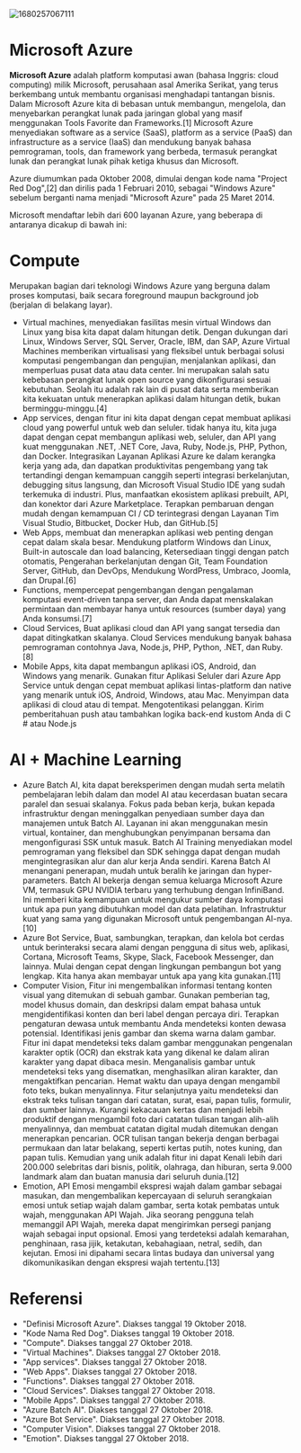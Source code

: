 ![1680257067111](https://github.com/azure-microsoft/.github/assets/98373508/7e735e41-cecd-4dd1-ba62-28c99aa8ad30)

# Microsoft Azure

**Microsoft Azure** adalah platform komputasi awan (bahasa Inggris: cloud computing) milik Microsoft, perusahaan asal Amerika Serikat, yang terus berkembang untuk membantu organisasi menghadapi tantangan bisnis. Dalam Microsoft Azure kita di bebasan untuk membangun, mengelola, dan menyebarkan perangkat lunak pada jaringan global yang masif menggunakan Tools Favorite dan Frameworks.[1] Microsoft Azure menyediakan software as a service (SaaS), platform as a service (PaaS) dan infrastructure as a service (IaaS) dan mendukung banyak bahasa pemrograman, tools, dan framework yang berbeda, termasuk perangkat lunak dan perangkat lunak pihak ketiga khusus dan Microsoft.

Azure diumumkan pada Oktober 2008, dimulai dengan kode nama "Project Red Dog",[2] dan dirilis pada 1 Februari 2010, sebagai "Windows Azure" sebelum berganti nama menjadi "Microsoft Azure" pada 25 Maret 2014.

Microsoft mendaftar lebih dari 600 layanan Azure, yang beberapa di antaranya dicakup di bawah ini:

Compute
=
Merupakan bagian dari teknologi Windows Azure yang berguna dalam proses komputasi, baik secara foreground maupun background job (berjalan di belakang layar).

- Virtual machines, menyediakan fasilitas mesin virtual Windows dan Linux yang bisa kita dapat dalam hitungan detik. Dengan dukungan dari Linux, Windows Server, SQL Server, Oracle, IBM, dan SAP, Azure Virtual Machines memberikan virtualisasi yang fleksibel untuk berbagai solusi komputasi pengembangan dan pengujian, menjalankan aplikasi, dan memperluas pusat data atau data center. Ini merupakan salah satu kebebasan perangkat lunak open source yang dikonfigurasi sesuai kebutuhan. Seolah itu adalah rak lain di pusat data serta memberikan kita kekuatan untuk menerapkan aplikasi dalam hitungan detik, bukan berminggu-minggu.[4]
- App services, dengan fitur ini kita dapat dengan cepat membuat aplikasi cloud yang powerful untuk web dan seluler. tidak hanya itu, kita juga dapat dengan cepat membangun aplikasi web, seluler, dan API yang kuat menggunakan .NET, .NET Core, Java, Ruby, Node.js, PHP, Python, dan Docker. Integrasikan Layanan Aplikasi Azure ke dalam kerangka kerja yang ada, dan dapatkan produktivitas pengembang yang tak tertandingi dengan kemampuan canggih seperti integrasi berkelanjutan, debugging situs langsung, dan Microsoft Visual Studio IDE yang sudah terkemuka di industri. Plus, manfaatkan ekosistem aplikasi prebuilt, API, dan konektor dari Azure Marketplace. Terapkan pembaruan dengan mudah dengan kemampuan CI / CD terintegrasi dengan Layanan Tim Visual Studio, Bitbucket, Docker Hub, dan GitHub.[5]
- Web Apps, membuat dan menerapkan aplikasi web penting dengan cepat dalam skala besar. Mendukung platform Windows dan Linux, Built-in autoscale dan load balancing, Ketersediaan tinggi dengan patch otomatis, Pengerahan berkelanjutan dengan Git, Team Foundation Server, GitHub, dan DevOps, Mendukung WordPress, Umbraco, Joomla, dan Drupal.[6]
- Functions, mempercepat pengembangan dengan pengalaman komputasi event-driven tanpa server, dan Anda dapat menskalakan permintaan dan membayar hanya untuk resources (sumber daya) yang Anda konsumsi.[7]
- Cloud Services, Buat aplikasi cloud dan API yang sangat tersedia dan dapat ditingkatkan skalanya. Cloud Services mendukung banyak bahasa pemrograman contohnya Java, Node.js, PHP, Python, .NET, dan Ruby.[8]
- Mobile Apps, kita dapat membangun aplikasi iOS, Android, dan Windows yang menarik. Gunakan fitur Aplikasi Seluler dari Azure App Service untuk dengan cepat membuat aplikasi lintas-platform dan native yang menarik untuk iOS, Android, Windows, atau Mac. Menyimpan data aplikasi di cloud atau di tempat. Mengotentikasi pelanggan. Kirim pemberitahuan push atau tambahkan logika back-end kustom Anda di C # atau Node.js

AI + Machine Learning
=
- Azure Batch AI, kita dapat bereksperimen dengan mudah serta melatih pembelajaran lebih dalam dan model AI atau kecerdasan buatan secara paralel dan sesuai skalanya. Fokus pada beban kerja, bukan kepada infrastruktur dengan meninggalkan penyediaan sumber daya dan manajemen untuk Batch AI. Layanan ini akan menggunakan mesin virtual, kontainer, dan menghubungkan penyimpanan bersama dan mengonfigurasi SSK untuk masuk. Batch AI Training menyediakan model pemrograman yang fleksibel dan SDK sehingga dapat dengan mudah mengintegrasikan alur dan alur kerja Anda sendiri. Karena Batch AI menangani penerapan, mudah untuk beralih ke jaringan dan hyper-parameters. Batch AI bekerja dengan semua keluarga Microsoft Azure VM, termasuk GPU NVIDIA terbaru yang terhubung dengan InfiniBand. Ini memberi kita kemampuan untuk mengukur sumber daya komputasi untuk apa pun yang dibutuhkan model dan data pelatihan. Infrastruktur kuat yang sama yang digunakan Microsoft untuk pengembangan AI-nya.[10]
- Azure Bot Service, Buat, sambungkan, terapkan, dan kelola bot cerdas untuk berinteraksi secara alami dengan pengguna di situs web, aplikasi, Cortana, Microsoft Teams, Skype, Slack, Facebook Messenger, dan lainnya. Mulai dengan cepat dengan lingkungan pembangun bot yang lengkap. Kita hanya akan membayar untuk apa yang kita gunakan.[11]
- Computer Vision, Fitur ini mengembalikan informasi tentang konten visual yang ditemukan di sebuah gambar. Gunakan pemberian tag, model khusus domain, dan deskripsi dalam empat bahasa untuk mengidentifikasi konten dan beri label dengan percaya diri. Terapkan pengaturan dewasa untuk membantu Anda mendeteksi konten dewasa potensial. Identifikasi jenis gambar dan skema warna dalam gambar. Fitur ini dapat mendeteksi teks dalam gambar menggunakan pengenalan karakter optik (OCR) dan ekstrak kata yang dikenal ke dalam aliran karakter yang dapat dibaca mesin. Menganalisis gambar untuk mendeteksi teks yang disematkan, menghasilkan aliran karakter, dan mengaktifkan pencarian. Hemat waktu dan upaya dengan mengambil foto teks, bukan menyalinnya. Fitur selanjutnya yaitu mendeteksi dan ekstrak teks tulisan tangan dari catatan, surat, esai, papan tulis, formulir, dan sumber lainnya. Kurangi kekacauan kertas dan menjadi lebih produktif dengan mengambil foto dari catatan tulisan tangan alih-alih menyalinnya, dan membuat catatan digital mudah ditemukan dengan menerapkan pencarian. OCR tulisan tangan bekerja dengan berbagai permukaan dan latar belakang, seperti kertas putih, notes kuning, dan papan tulis. Kemudian yang unik adalah fitur ini dapat Kenali lebih dari 200.000 selebritas dari bisnis, politik, olahraga, dan hiburan, serta 9.000 landmark alam dan buatan manusia dari seluruh dunia.[12]
- Emotion, API Emosi mengambil ekspresi wajah dalam gambar sebagai masukan, dan mengembalikan kepercayaan di seluruh serangkaian emosi untuk setiap wajah dalam gambar, serta kotak pembatas untuk wajah, menggunakan API Wajah. Jika seorang pengguna telah memanggil API Wajah, mereka dapat mengirimkan persegi panjang wajah sebagai input opsional. Emosi yang terdeteksi adalah kemarahan, penghinaan, rasa jijik, ketakutan, kebahagiaan, netral, sedih, dan kejutan. Emosi ini dipahami secara lintas budaya dan universal yang dikomunikasikan dengan ekspresi wajah tertentu.[13]

Referensi
=
- "Definisi Microsoft Azure". Diakses tanggal 19 Oktober 2018.
- "Kode Nama Red Dog". Diakses tanggal 19 Oktober 2018.
- "Compute". Diakses tanggal 27 Oktober 2018.
- "Virtual Machines". Diakses tanggal 27 Oktober 2018.
- "App services". Diakses tanggal 27 Oktober 2018.
- "Web Apps". Diakses tanggal 27 Oktober 2018.
- "Functions". Diakses tanggal 27 Oktober 2018.
- "Cloud Services". Diakses tanggal 27 Oktober 2018.
- "Mobile Apps". Diakses tanggal 27 Oktober 2018.
- "Azure Batch AI". Diakses tanggal 27 Oktober 2018.
- "Azure Bot Service". Diakses tanggal 27 Oktober 2018.
- "Computer Vision". Diakses tanggal 27 Oktober 2018.
- "Emotion". Diakses tanggal 27 Oktober 2018.
